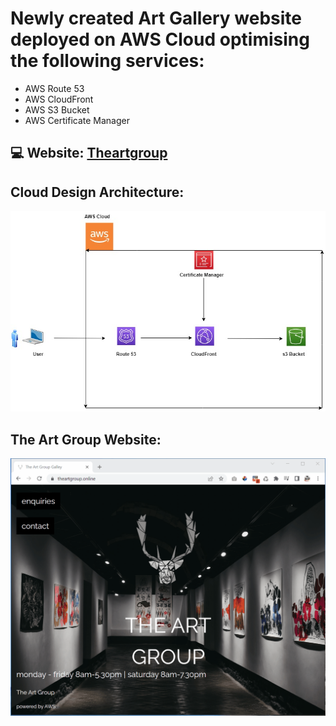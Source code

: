 # Newly created Art Gallery website deployed on AWS Cloud optimising the following services:
 - AWS Route 53
 - AWS CloudFront
 - AWS S3 Bucket
 - AWS Certificate Manager

## 💻 Website: <a href="https://www.theartgroup.online" target="_blank">Theartgroup</a>

## Cloud Design Architecture:
![image](https://github.com/Olayemi-apps/aws_hostedsite/blob/dfac8a03f041aa469999fee920e84e8a18a9ee8a/images/hosted_website.jpg)
## The Art Group Website:
![image](https://raw.githubusercontent.com/Olayemi-apps/aws_hostedsite/master/images/artgroup.webp)
